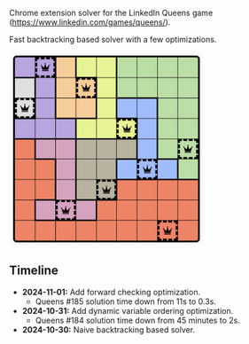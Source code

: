 Chrome extension solver for the LinkedIn Queens game (https://www.linkedin.com/games/queens/).

Fast backtracking based solver with a few optimizations.

<img src="https://raw.githubusercontent.com/BlueBlazin/queens-solver-extension/refs/heads/master/queens-solution-example.png" width="350" height="350" alt="Image of solved queens game board with solution squares marked with a red overlay and red border." />

## Timeline

- **2024-11-01:** Add forward checking optimization.
  - Queens #185 solution time down from 11s to 0.3s.
- **2024-10-31:** Add dynamic variable ordering optimization.
  - Queens #184 solution time down from 45 minutes to 2s.
- **2024-10-30:** Naive backtracking based solver.
